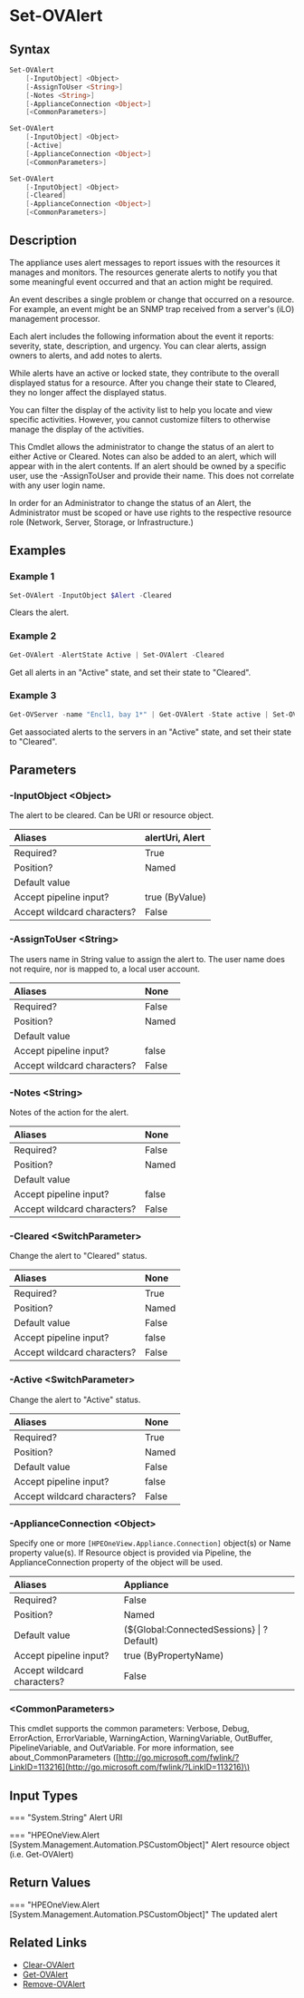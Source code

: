 ﻿---
description: Change status of an alert.
---

# Set-OVAlert

## Syntax

```powershell
Set-OVAlert
    [-InputObject] <Object>
    [-AssignToUser <String>]
    [-Notes <String>]
    [-ApplianceConnection <Object>]
    [<CommonParameters>]
```

```powershell
Set-OVAlert
    [-InputObject] <Object>
    [-Active]
    [-ApplianceConnection <Object>]
    [<CommonParameters>]
```

```powershell
Set-OVAlert
    [-InputObject] <Object>
    [-Cleared]
    [-ApplianceConnection <Object>]
    [<CommonParameters>]
```

## Description

The appliance uses alert messages to report issues with the resources it manages and monitors. The resources generate alerts to notify you that some meaningful event occurred and that an action might be required.

An event describes a single problem or change that occurred on a resource. For example, an event might be an SNMP trap received from a server's (iLO) management processor.

Each alert includes the following information about the event it reports: severity, state, description, and urgency. You can clear alerts, assign owners to alerts, and add notes to alerts.

While alerts have an active or locked state, they contribute to the overall displayed status for a resource. After you change their state to Cleared, they no longer affect the displayed status.

You can filter the display of the activity list to help you locate and view specific activities. However, you cannot customize filters to otherwise manage the display of the activities.

This Cmdlet allows the administrator to change the status of an alert to either Active or Cleared.  Notes can also be added to an alert, which will appear with in the alert contents.  If an alert should be owned by a specific user, use the -AssignToUser and provide their name.  This does not correlate with any user login name.

In order for an Administrator to change the status of an Alert, the Administrator must be scoped or have use rights to the respective resource role (Network, Server, Storage, or Infrastructure.)

## Examples

###  Example 1 

```powershell
Set-OVAlert -InputObject $Alert -Cleared
```

Clears the alert.

###  Example 2 

```powershell
Get-OVAlert -AlertState Active | Set-OVAlert -Cleared
```

Get all alerts in an "Active" state, and set their state to "Cleared".

###  Example 3 

```powershell
Get-OVServer -name "Encl1, bay 1*" | Get-OVAlert -State active | Set-OVAlert -Cleared
```

Get aassociated alerts to the servers in an "Active" state, and set their state to "Cleared".

## Parameters

### -InputObject &lt;Object&gt;

The alert to be cleared.  Can be URI or resource object.

| Aliases | alertUri, Alert |
| :--- | :--- |
| Required? | True |
| Position? | Named |
| Default value |  |
| Accept pipeline input? | true (ByValue) |
| Accept wildcard characters? | False |

### -AssignToUser &lt;String&gt;

The users name in String value to assign the alert to.  The user name does not require, nor is mapped to, a local user account.

| Aliases | None |
| :--- | :--- |
| Required? | False |
| Position? | Named |
| Default value |  |
| Accept pipeline input? | false |
| Accept wildcard characters? | False |

### -Notes &lt;String&gt;

Notes of the action for the alert.

| Aliases | None |
| :--- | :--- |
| Required? | False |
| Position? | Named |
| Default value |  |
| Accept pipeline input? | false |
| Accept wildcard characters? | False |

### -Cleared &lt;SwitchParameter&gt;

Change the alert to "Cleared" status.

| Aliases | None |
| :--- | :--- |
| Required? | True |
| Position? | Named |
| Default value | False |
| Accept pipeline input? | false |
| Accept wildcard characters? | False |

### -Active &lt;SwitchParameter&gt;

Change the alert to "Active" status.

| Aliases | None |
| :--- | :--- |
| Required? | True |
| Position? | Named |
| Default value | False |
| Accept pipeline input? | false |
| Accept wildcard characters? | False |

### -ApplianceConnection &lt;Object&gt;

Specify one or more `[HPEOneView.Appliance.Connection]` object(s) or Name property value(s). If Resource object is provided via Pipeline, the ApplianceConnection property of the object will be used.

| Aliases | Appliance |
| :--- | :--- |
| Required? | False |
| Position? | Named |
| Default value | (${Global:ConnectedSessions} &vert; ? Default) |
| Accept pipeline input? | true (ByPropertyName) |
| Accept wildcard characters? | False |

### &lt;CommonParameters&gt;

This cmdlet supports the common parameters: Verbose, Debug, ErrorAction, ErrorVariable, WarningAction, WarningVariable, OutBuffer, PipelineVariable, and OutVariable. For more information, see about\_CommonParameters \([http://go.microsoft.com/fwlink/?LinkID=113216](http://go.microsoft.com/fwlink/?LinkID=113216)\)

## Input Types

=== "System.String"
    Alert URI
    

=== "HPEOneView.Alert [System.Management.Automation.PSCustomObject]"
    Alert resource object (i.e. Get-OVAlert)
    

## Return Values

=== "HPEOneView.Alert [System.Management.Automation.PSCustomObject]"
    The updated alert
    

## Related Links

* [Clear-OVAlert](clear-ovalert.md)
* [Get-OVAlert](get-ovalert.md)
* [Remove-OVAlert](remove-ovalert.md)
